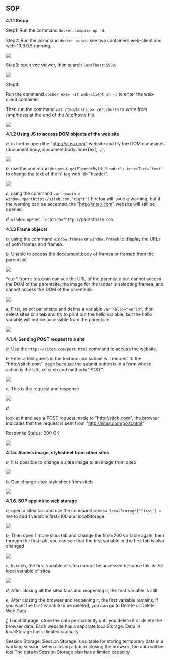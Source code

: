 ## SOP

**4.1.1 Setup**

Step1: Run the command ```docker-compose up -d```.

Step2: Run the command ```docker ps``` will see two containers web-client and web-10.9.0.5 running.

![](sop/images/Screenshot%202024-10-19%20135049.png)

Step3: open vnc viewer, then search ```localhost:5900```.

![](sop/images/Screenshot%202024-10-19%20135451.png)

Step4:

Run the command ```docker exex -it web-client sh -l``` to enter the web-client container.

Then run the command ```cat /tmp/hosts >> /etc/hosts``` to write from /tmp/hosts at the end of the /etc/hosts file.

![](sop/images/Screenshot%202024-10-19%20140621.png)

**4.1.2 Using JS to access DOM objects of the web site**

*a,* in firefox open the "http://sitea.com" website and try the DOM commands (document.body, document.body.innerText, ...).

![](sop/images/Screenshot%202024-10-19%20140945.png)

*b,* use the command ```document.getElementById("header").innerText="text"``` to change the text of the h1 tag with Id="header".

![](sop/images/Screenshot%202024-10-19%20141200.png)

*c,* using the command ```var newwin = window.open(http://siteb.com,"right")``` Firefox will issue a warning, but if the warning can be accepted, the "http://siteb.com" website will still be opened.

*d,* ```window.opener.location="http://parentsite.com```.

**4.1.3 Frame objects**

*a,*  using the command ```window.framea``` or ```window.frameb``` to display the URLs of both framea and frameb.

*b,* Unable to access the doccument.body of framea or frameb from the parentsite.

![](sop/images/Screenshot%202024-10-19%20212312.png)

*c,d * from sitea.com can see the URL of the parentsite but cannot access the DOM of the parentsite, the image for the ladder is selecting framea, and cannot access the DOM of the parentsite.

![](sop/images/Screenshot%202024-10-19%20212841.png)

*e,* First, select parentsite and define a variable ```var hello="world"```, then select sitea or siteb and try to print out the hello variable, but the hello variable will not be accessible from the parentsite.

![](sop/images/Screenshot%202024-10-19%20213328.png)

**4.1.4. Sending POST request to a site**

*a,* Use the ```http://sitea.com/post.html``` command to access the website.

*b,* Enter a text guess in the textbox and submit will redirect to the "http://siteb.com" page because the submit button is in a form whose action is the URL of siteb and method="POST".

![](sop/images/Screenshot%202024-10-19%20212312.png)

*c,* This is the request and response

![](sop/images/Screenshot%202024-10-19%20214151.png)

*d,* 

look at it and see a POST request made to "http://siteb.com", the browser indicates that the request is sent from "http://sitea.com/post.html"

Response Status: 200 OK

![](sop/images/Screenshot%202024-10-19%20214151.png)

**4.1.5. Access image, stylesheet from other sites**

*a,* It is possible to change a sitea image to an image from siteb

![](sop/images/Screenshot%202024-10-19%20214712.png)

*b,* Can change sitea stylesheet from siteb

![](sop/images/Screenshot%202024-10-19%20215042.png)

**4.1.6. SOP applies to web storage**

*a,* open a sitea tab and use the command ```window.localStorage["first"] = 100``` to add 1 variable first=100 and localStorage

![](sop/images/Screenshot%202024-10-20%20094048.png)

*b,*  Then open 1 more sitea tab and change the first=200 variable again, then through the first tab, you can see that the first variable in the first tab is also changed

![](sop/images/Screenshot%202024-10-20%20094942.png)

*c,* In siteb, the first variable of sitea cannot be accessed because this is the local variable of sitea

![](sop/images/Screenshot%202024-10-20%20095052.png)

*d,* After closing all the sitea tabs and reopening it, the first variable is still

*e,* After closing the browser and reopening it, the first variable remains, if you want the first variable to be deleted, you can go to Delete or Delete Web Data

*f,*
Local Storage:
store the data permanently until you delete it or delete the browser data.
Each website has a separate localStorage.
Data in localStorage has a limited capacity.

Session Storage:
Session Storage is suitable for storing temporary data in a working session, when closing a tab or closing the browser, the data will be lost
The data in Session Storage also has a limited capacity.
